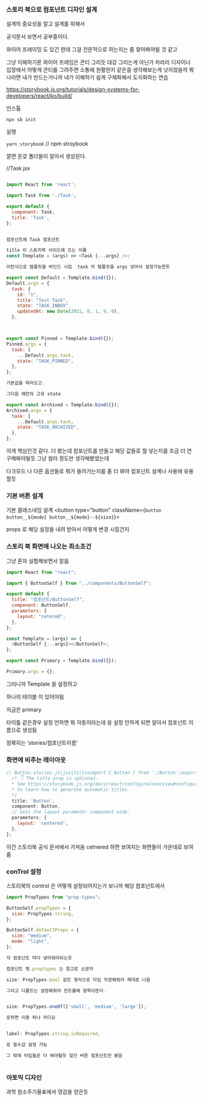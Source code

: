 ### 스토리 북으로 컴포넌트 디자인 설계

설계의 중요성을 알고 설계를 위해서

공식문서 보면서 공부중이다.

와이어 프레이밍 도 있긴 한데 그걸 전문적으로 하는지는 좀 찾아봐야될 것 같고

그냥 이해하기론 와이어 프레임은 콘티 그리듯 대강 그리는게 아닌가 차라리 디자이너 입장에서 어떻게 콘티를 그려주면 소통에 원활한지 같은걸 생각해보는게 낫지않을까 뭐 나라면 내가 만드는거니까 내가 이해하기 쉽게 구체화해서 도식화하는 연습

https://storybook.js.org/tutorials/design-systems-for-developers/react/ko/build/

인스톨

`npx sb init`

실행

`yarn storybook` // npm stroybook

깔면 온갖 폴더들이 알아서 생성된다.

//Task.jsx

```js

import React from 'react';

import Task from './Task';

export default {
  component: Task,
  title: 'Task',
};


컴포넌트에 Task 컴포넌트

title 이 스토리북 사이드에 뜨는 이름
const Template = (args) => <Task {...args} />;

이런식으로 템플릿을 바인드 시킴  task 의 템플릿을 args 넣어서 설정가능한듯

export const Default = Template.bind({});
Default.args = {
  task: {
    id: "1",
    title: "Test Task",
    state: "TASK_INBOX",
    updatedAt: new Date(2021, 0, 1, 9, 0),
  },



export const Pinned = Template.bind({});
Pinned.args = {
  task: {
    ...Default.args.task,
    state: "TASK_PINNED",
  },
};

기본값을 따라오고.

그다음 얘만의 고유 state

export const Archived = Template.bind({});
Archived.args = {
  task: {
    ...Default.args.task,
    state: "TASK_ARCHIVED",
  },
};
```

이게 핵심인것 같다. 더 봤는데 컴포넌트를 만들고 해당 값들로 뭘 넣는지를 조금 더 연구해봐야될듯 그냥 컬러 정도만 생각해봤었는데

다크모드 나 다른 옵션들로 뭐가 들어가는지를 좀 더 봐야 컴포넌트 설계나 사용에 유용할듯

### 기본 버튼 설계

기본 클래스네임 설계 <button type="button" className={`button button__${mode} button__${mode}--${size}`}>

props 로 해당 설정들 내려 받아서 어떻게 변경 시킬건지

### 스토리 북 화면에 나오는 최소조건

그냥 혼자 실험해보면서 알음

```js
import React from "react";

import { ButtonSelf } from "../components/ButtonSelf";

export default {
  title: "컴포넌트/ButtonSelf",
  component: ButtonSelf,
  parameters: {
    layout: "cetered",
  },
};

const Template = (args) => {
  <ButtonSelf {...args}></ButtonSelf>;
};

export const Primary = Template.bind({});

Primary.args = {};
```

그러니까 Template 을 설정하고

하나의 테이블 이 있어야됨

지금은 primary

타이틀 같은경우 설정 안하면 뭐 자동이라는데 응 설정 안하게 되면 알아서 컴포넌트 이름으로 생성됨

정확히는 ‘stories/컴포넌트이름’

### 화면에 비추는 레이아웃

```js
// Button.stories.js|jsx|ts|tsximport { Button } from './Button';export default {
  /* 👇 The title prop is optional.
  * See https://storybook.js.org/docs/react/configure/overview#configure-story-loading
  * to learn how to generate automatic titles
  */
  title: 'Button',
  component: Button,
  // Sets the layout parameter component wide.
  parameters: {
    layout: 'centered',
  },
};

```

이건 스토리북 공식 문서에서 가져옴 cetnered 하면 보여지는 화면들이 가운데로 보여줌

### conTrol 설정

스토리북의 control 은 어떻게 설정되어지는가 보니까 해당 컴포넌트에서

```js
import PropTypes from "prop-types";

ButtonSelf.propTypes = {
  size: PropTypes.string,
};

ButtonSelf.defaultProps = {
  size: "medium",
  mode: "light",
};

각 컴포넌트 마다 넣어줘야되는듯

컴포넌트 명.proptypes 는 참고로 소문자

size: PropTypes.bool 같은 형식으로 타입 지정해줘야 제대로 나옴

그리고 디폴트는 설정해줘야 컨트롤해 항목이뜬다.


size: PropTypes.oneOf(['small', 'medium', 'large']),

로하면 이중 하나 라디오


label: PropTypes.string.isRequired,

로 필수값 설정 가능

그 밖에 타입들은 더 봐야될듯 일단 버튼 컴포넌트만 봤음



```

### 아토믹 디자인

과학 원소주기율표에서 영감을 얻은듯
